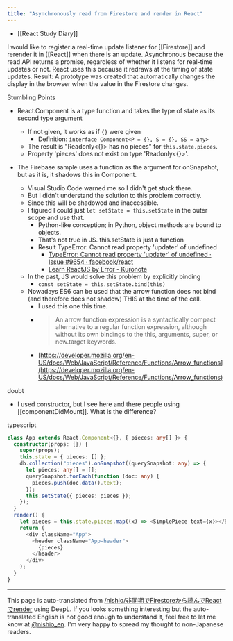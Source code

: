 ```yaml
---
title: "Asynchronously read from Firestore and render in React"
---
```


- [[React Study Diary]]

I would like to register a real-time update listener for [[Firestore]] and rerender it in [[React]] when there is an update.
Asynchronous because the read API returns a promise, regardless of whether it listens for real-time updates or not.
React uses this because it redraws at the timing of state updates.
Result: A prototype was created that automatically changes the display in the browser when the value in the Firestore changes.

Stumbling Points
- React.Component is a type function and takes the type of state as its second type argument
    - If not given, it works as if `{}` were given
        - Definition: `interface Component<P = {}, S = {}, SS = any>`
    - The result is "Readonly<{}> has no pieces" for `this.state.pieces`.
    - Property 'pieces' does not exist on type 'Readonly<{}>'.

- The Firebase sample uses a function as the argument for onSnapshot, but as it is, it shadows this in Component.
    - Visual Studio Code warned me so I didn't get stuck there.
    - But I didn't understand the solution to this problem correctly.
    - Since this will be shadowed and inaccessible.
    - I figured I could just `let setState = this.setState` in the outer scope and use that.
        - Python-like conception; in Python, object methods are bound to objects.
        - That's not true in JS. this.setState is just a function
        - Result TypeError: Cannot read property 'updater' of undefined
            - [TypeError: Cannot read property 'updater' of undefined · Issue #9654 · facebook/react](https://github.com/facebook/react/issues/9654)
            - [Learn ReactJS by Error - Kuronote](http://note.crohaco.net/2018/react-errors-warnings/)
    - In the past, JS would solve this problem by explicitly binding
        - `const setState = this.setState.bind(this)`
    - Nowadays ES6 can be used that the arrow function does not bind (and therefore does not shadow) THIS at the time of the call.
        - I used this one this time.
        - > An arrow function expression is a syntactically compact alternative to a regular function expression, although without its own bindings to the this, arguments, super, or new.target keywords.
        - [https://developer.mozilla.org/en-US/docs/Web/JavaScript/Reference/Functions/Arrow_functions](https://developer.mozilla.org/en-US/docs/Web/JavaScript/Reference/Functions/Arrow_functions)

doubt
- I used constructor, but I see here and there people using [[componentDidMount]]. What is the difference?

typescript

```typescript
class App extends React.Component<{}, { pieces: any[] }> {
  constructor(props: {}) {
    super(props);
    this.state = { pieces: [] };
    db.collection("pieces").onSnapshot((querySnapshot: any) => {
      let pieces: any[] = [];
      querySnapshot.forEach(function (doc: any) {
        pieces.push(doc.data().text);
      });
      this.setState({ pieces: pieces });
    });
  }
  render() {
    let pieces = this.state.pieces.map((x) => <SimplePiece text={x}></SimplePiece>);
    return (
      <div className="App">
        <header className="App-header">
          {pieces}
        </header>
      </div>
    );
  }
}
```



---
This page is auto-translated from [/nishio/非同期でFirestoreから読んでReactでrender](https://scrapbox.io/nishio/非同期でFirestoreから読んでReactでrender) using DeepL. If you looks something interesting but the auto-translated English is not good enough to understand it, feel free to let me know at [@nishio_en](https://twitter.com/nishio_en). I'm very happy to spread my thought to non-Japanese readers.
